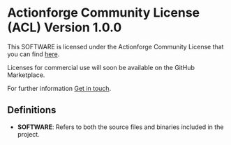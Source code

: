 # Actionforge Community License (ACL) Version 1.0.0

This SOFTWARE is licensed under the Actionforge Community License that you can find [here](https://github.com/actionforge/legal/blob/main/LICENSE.md).

Licenses for commercial use will soon be available on the GitHub Marketplace.

For further information [Get in touch](mailto:hello@actionforge.dev).

## Definitions

- **SOFTWARE**: Refers to both the source files and binaries included in the project.
